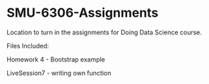 # SMU-6306-Assignments

Location to turn in the assignments for Doing Data Science course.

Files Included:

  Homework 4 - Bootstrap example
  
  LiveSession7 - writing own function
